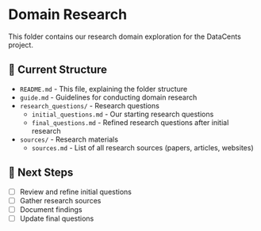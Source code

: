 # Domain Research

This folder contains our research domain exploration for the DataCents project.

## 📁 Current Structure

- `README.md` - This file, explaining the folder structure
- `guide.md` - Guidelines for conducting domain research
- `research_questions/` - Research questions
  - `initial_questions.md` - Our starting research questions
  - `final_questions.md` - Refined research questions after initial research
- `sources/` - Research materials
  - `sources.md` - List of all research sources (papers, articles, websites)

## 🔄 Next Steps

- [ ] Review and refine initial questions
- [ ] Gather research sources
- [ ] Document findings
- [ ] Update final questions
